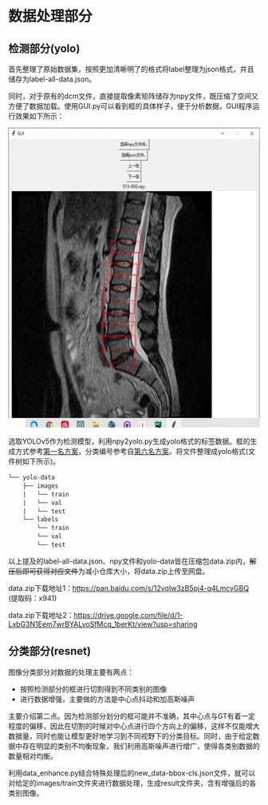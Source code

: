 # 数据处理部分

## 检测部分(yolo)

首先整理了原始数据集，按照更加清晰明了的格式将label整理为json格式，并且储存为label-all-data.json。

同时，对于原有的dcm文件，直接提取像素矩阵储存为npy文件，既压缩了空间又方便了数据加载。使用GUI.py可以看到框的具体样子，便于分析数据，GUI程序运行效果如下所示：

<img src="./GUIexample.png" width="600" height="600"/>

选取YOLOv5作为检测模型，利用npy2yolo.py生成yolo格式的标签数据。框的生成方式参考[第一名方案](https://img-blog.csdnimg.cn/img_convert/9cefbf463c5710a05fc628cd30a7ab4e.png)，分类编号参考自[第六名方案](https://img-blog.csdnimg.cn/img_convert/1c962f5d8253f996e2d7189edec0b8e3.png)。将文件整理成yolo格式(文件树如下所示)。

```tex
└── yolo-data
    ├── images
    |	└── train
    |	└── val
    |	└── test
    └── labels
    	└── train
    	└── val
    	└── test
```

以上提及的label-all-data.json、npy文件和yolo-data皆在压缩包data.zip内，~~解压后即可获得对应文件~~为减小仓库大小，将data.zip上传至网盘。

data.zip下载地址1：https://pan.baidu.com/s/12vqIw3zB5pj4-q4LmcvGBQ (提取码：x941) 

data.zip下载地址2：https://drive.google.com/file/d/1-LxbG3N1Eem7wrBYALvoSfMcq_1berKt/view?usp=sharing

## 分类部分(resnet)

图像分类部分对数据的处理主要有两点：

* 按照检测部分的框进行切割得到不同类别的图像
* 进行数据增强，主要做的方法是中心点抖动和加高斯噪声

主要介绍第二点。因为检测部分划分的框可能并不准确，其中心点与GT有着一定程度的偏移，因此在切割的时候对中心点进行四个方向上的偏移，这样不仅能增大数据量，同时也能让模型更好地学习到不同视野下的分类目标。同时，由于给定数据中存在明显的类别不均衡现象，我们利用高斯噪声进行增广，使得各类别数据的数量相对均衡。

利用data_enhance.py结合特殊处理后的new_data-bbox-cls.json文件，就可以对给定的images/train文件夹进行数据处理，生成result文件夹，含有增强后的各类别图像。